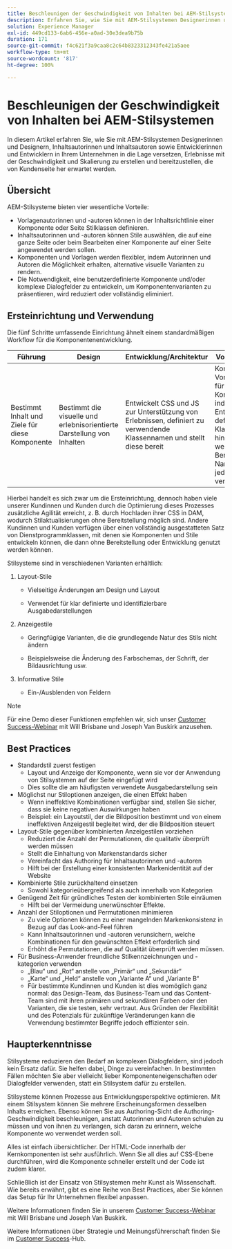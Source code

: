 ```yaml
---
title: Beschleunigen der Geschwindigkeit von Inhalten bei AEM-Stilsystemen
description: Erfahren Sie, wie Sie mit AEM-Stilsystemen Designerinnen und Designer, Inhaltsautorinnen und Inhaltsautoren sowie Entwicklerinnen und Entwickler in Ihrem Unternehmen in die Lage versetzen können, Erlebnisse mit der Geschwindigkeit und Skalierung zu erstellen und bereitzustellen, die Ihre Kundinnen und Kunden erwarten.
solution: Experience Manager
exl-id: 449cd133-6ab6-456e-a0ad-30e3dea9b75b
duration: 171
source-git-commit: f4c621f3a9caa8c2c64b8323312343fe421a5aee
workflow-type: tm+mt
source-wordcount: '817'
ht-degree: 100%

---
```


# Beschleunigen der Geschwindigkeit von Inhalten bei AEM-Stilsystemen

In diesem Artikel erfahren Sie, wie Sie mit AEM-Stilsystemen Designerinnen und Designern, Inhaltsautorinnen und Inhaltsautoren sowie Entwicklerinnen und Entwicklern in Ihrem Unternehmen in die Lage versetzen, Erlebnisse mit der Geschwindigkeit und Skalierung zu erstellen und bereitzustellen, die von Kundenseite her erwartet werden.

## Übersicht

AEM-Stilsysteme bieten vier wesentliche Vorteile:

* Vorlagenautorinnen und -autoren können in der Inhaltsrichtlinie einer Komponente oder Seite Stilklassen definieren.
* Inhaltsautorinnen und -autoren können Stile auswählen, die auf eine ganze Seite oder beim Bearbeiten einer Komponente auf einer Seite angewendet werden sollen.
* Komponenten und Vorlagen werden flexibler, indem Autorinnen und Autoren die Möglichkeit erhalten, alternative visuelle Varianten zu rendern.
* Die Notwendigkeit, eine benutzerdefinierte Komponente und/oder komplexe Dialogfelder zu entwickeln, um Komponentenvarianten zu präsentieren, wird reduziert oder vollständig eliminiert.

## Ersteinrichtung und Verwendung

Die fünf Schritte umfassende Einrichtung ähnelt einem standardmäßigen Workflow für die Komponentenentwicklung.

| **Führung** | **Design** | **Entwicklung/Architektur** | **Vorlagenerstellung** | **Inhaltserstellung** |
| --- | --- | --- | --- | --- |
| Bestimmt Inhalt und Ziele für diese Komponente | Bestimmt die visuelle und erlebnisorientierte Darstellung von Inhalten | Entwickelt CSS und JS zur Unterstützung von Erlebnissen, definiert zu verwendende Klassennamen und stellt diese bereit | Konfiguriert Vorlagenrichtlinien für formatierte Komponenten, indem vom Entwickler-Team definierte CSS-Klassennamen hinzugefügt werden. Benutzerfreundliche Namen sollten für jeden Stil verwendet werden. | Wendet beim Erstellen von Seiten Stile nach Bedarf an, um das gewünschte Look-and-Feel zu erzielen |

Hierbei handelt es sich zwar um die Ersteinrichtung, dennoch haben viele unserer Kundinnen und Kunden durch die Optimierung dieses Prozesses zusätzliche Agilität erreicht, z. B. durch Hochladen ihrer CSS in DAM, wodurch Stilaktualisierungen ohne Bereitstellung möglich sind. Andere Kundinnen und Kunden verfügen über einen vollständig ausgestatteten Satz von Dienstprogrammklassen, mit denen sie Komponenten und Stile entwickeln können, die dann ohne Bereitstellung oder Entwicklung genutzt werden können.

Stilsysteme sind in verschiedenen Varianten erhältlich:

1. Layout-Stile

   * Vielseitige Änderungen am Design und Layout

   * Verwendet für klar definierte und identifizierbare Ausgabedarstellungen

1. Anzeigestile
   * Geringfügige Varianten, die die grundlegende Natur des Stils nicht ändern

   * Beispielsweise die Änderung des Farbschemas, der Schrift, der Bildausrichtung usw.

1. Informative Stile

   * Ein-/Ausblenden von Feldern

>[!NOTE]
>
>Für eine Demo dieser Funktionen empfehlen wir, sich unser [Customer Success-Webinar](https://adobecustomersuccess.adobeconnect.com/pob610c9mffjmp4/) mit Will Brisbane und Joseph Van Buskirk anzusehen.

## Best Practices

* Standardstil zuerst festigen
   * Layout und Anzeige der Komponente, wenn sie vor der Anwendung von Stilsystemen auf der Seite eingefügt wird
   * Dies sollte die am häufigsten verwendete Ausgabedarstellung sein
* Möglichst nur Stiloptionen anzeigen, die einen Effekt haben
   * Wenn ineffektive Kombinationen verfügbar sind, stellen Sie sicher, dass sie keine negativen Auswirkungen haben
   * Beispiel: ein Layoutstil, der die Bildposition bestimmt und von einem ineffektiven Anzeigestil begleitet wird, der die Bildposition steuert
* Layout-Stile gegenüber kombinierten Anzeigestilen vorziehen
   * Reduziert die Anzahl der Permutationen, die qualitativ überprüft werden müssen
   * Stellt die Einhaltung von Markenstandards sicher
   * Vereinfacht das Authoring für Inhaltsautorinnen und -autoren
   * Hilft bei der Erstellung einer konsistenten Markenidentität auf der Website
* Kombinierte Stile zurückhaltend einsetzen
   * Sowohl kategorieübergreifend als auch innerhalb von Kategorien
* Genügend Zeit für gründliches Testen der kombinierten Stile einräumen
   * Hilft bei der Vermeidung unerwünschter Effekte.
* Anzahl der Stiloptionen und Permutationen minimieren
   * Zu viele Optionen können zu einer mangelnden Markenkonsistenz in Bezug auf das Look-and-Feel führen
   * Kann Inhaltsautorinnen und -autoren verunsichern, welche Kombinationen für den gewünschten Effekt erforderlich sind
   * Erhöht die Permutationen, die auf Qualität überprüft werden müssen.
* Für Business-Anwender freundliche Stilkennzeichnungen und -kategorien verwenden
   * „Blau“ und „Rot“ anstelle von „Primär“ und „Sekundär“
   * „Karte“ und „Held“ anstelle von „Variante A“ und „Variante B“
   * Für bestimmte Kundinnen und Kunden ist dies womöglich ganz normal: das Design-Team, das Business-Team und das Content-Team sind mit ihren primären und sekundären Farben oder den Varianten, die sie testen, sehr vertraut. Aus Gründen der Flexibilität und des Potenzials für zukünftige Veränderungen kann die Verwendung bestimmter Begriffe jedoch effizienter sein.

## Haupterkenntnisse

Stilsysteme reduzieren den Bedarf an komplexen Dialogfeldern, sind jedoch kein Ersatz dafür. Sie helfen dabei, Dinge zu vereinfachen. In bestimmten Fällen möchten Sie aber vielleicht lieber Komponenteneigenschaften oder Dialogfelder verwenden, statt ein Stilsystem dafür zu erstellen.

Stilsysteme können Prozesse aus Entwicklungsperspektive optimieren. Mit einem Stilsystem können Sie mehrere Erscheinungsformen desselben Inhalts erreichen. Ebenso können Sie aus Authoring-Sicht die Authoring-Geschwindigkeit beschleunigen, anstatt Autorinnen und Autoren schulen zu müssen und von ihnen zu verlangen, sich daran zu erinnern, welche Komponente wo verwendet werden soll.

Alles ist einfach übersichtlicher. Der HTML-Code innerhalb der Kernkomponenten ist sehr ausführlich. Wenn Sie all dies auf CSS-Ebene durchführen, wird die Komponente schneller erstellt und der Code ist zudem klarer.

Schließlich ist der Einsatz von Stilsystemen mehr Kunst als Wissenschaft. Wie bereits erwähnt, gibt es eine Reihe von Best Practices, aber Sie können das Setup für Ihr Unternehmen flexibel anpassen.

Weitere Informationen finden Sie in unserem [Customer Success-Webinar](https://adobecustomersuccess.adobeconnect.com/pob610c9mffjmp4/) mit Will Brisbane und Joseph Van Buskirk.

Weitere Informationen über Strategie und Meinungsführerschaft finden Sie im [Customer Success](https://experienceleague.adobe.com/docs/customer-success/customer-success/overview.html?lang=de)-Hub.
